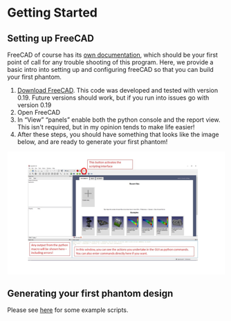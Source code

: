 # Getting Started

## Setting up FreeCAD

FreeCAD of course has its [own documentation](https://wiki.freecad.org/Getting_started), which should be your first point of call for any trouble shooting of this program. Here, we provide a basic intro into setting up and configuring freeCAD so that you can build your first phantom. 

1. [Download FreeCAD](https://www.freecadweb.org/downloads.php). This code was developed and tested with version 0.19. Future versions should work, but if you run into issues go with version 0.19
2. Open FreeCAD 
3. In “View” “panels” enable both the python console and the report view. This isn't required, but in my opinion tends to make life easier!
4. After these steps, you should have something that looks like the image below, and are ready to generate your first phantom!

![](_resources/FreeCADsetup.jpg)



## Generating your first phantom design

Please see [here]() for some example scripts.

